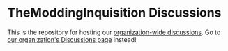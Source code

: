 # TheModdingInquisition Discussions

This is the repository for hosting our [organization-wide discussions][gh-org-discussions]. Go to [our 
organization's Discussions page][discussions-page] instead!

[gh-org-discussions]: 
https://docs.github.com/en/organizations/managing-organization-settings/enabling-or-disabling-github-discussions-for-an-organization
[discussions-page]: https://github.com/orgs/TheModdingInquisition/discussions
